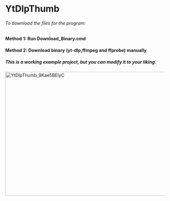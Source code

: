 # YtDlpThumb

###### To download the files for the program:


#### Method 1: Run Download_Binary.cmd

#### Method 2: Download binary (yt-dlp,ffmpeg and ffprobe) manually

##### This is a working example project, but you can modify it to your liking.


<img width="1094" height="393" alt="YtDlpThumb_9Kae5BElyC" src="https://github.com/user-attachments/assets/6494e03e-7984-4b70-a9d3-169cd77680d4" />
